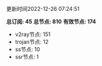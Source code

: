 更新时间2022-12-26 07:24:51

**总订阅: 45**
**总节点: 810**
**有效节点: 174**
- v2ray节点: 151
- trojan节点: 12
- ss节点: 10
- ssr节点: 1
